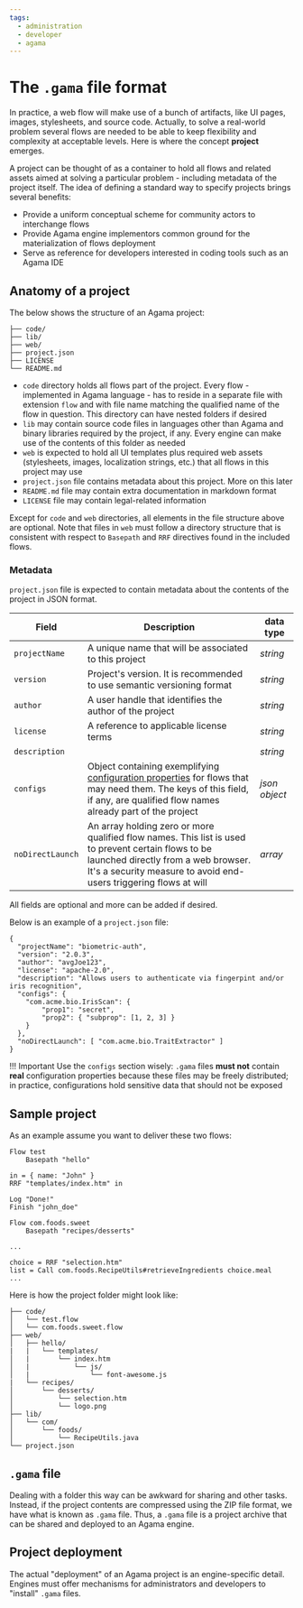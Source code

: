 ```yaml
---
tags:
  - administration
  - developer
  - agama
---
```


# The `.gama` file format

In practice, a web flow will make use of a bunch of artifacts, like UI pages, images, stylesheets, and source code. Actually, to solve a real-world problem several flows are needed to be able to keep flexibility and complexity at acceptable levels. Here is where the concept **project** emerges.

A project can be thought of as a container to hold all flows and related assets aimed at solving a particular problem - including metadata of the project itself. The idea of defining a standard way to specify projects brings several benefits:

- Provide a uniform conceptual scheme for community actors to interchange flows 
- Provide Agama engine implementors common ground for the materialization of flows deployment
- Serve as reference for developers interested in coding tools such as an Agama IDE

## Anatomy of a project

The below shows the structure of an Agama project:

```
├── code/
├── lib/           
├── web/
├── project.json   
├── LICENSE        
└── README.md
```

- `code` directory holds all flows part of the project. Every flow - implemented in Agama language - has to reside in a separate file with extension `flow` and with file name matching the qualified name of the flow in question. This directory can have nested folders if desired  
- `lib` may contain source code files in languages other than Agama and binary libraries required by the project, if any. Every engine can make use of the contents of this folder as needed  
- `web` is expected to hold all UI templates plus required web assets (stylesheets, images, localization strings, etc.) that all flows in this project may use
- `project.json` file contains metadata about this project. More on this later
- `README.md` file may contain extra documentation in markdown format
- `LICENSE` file may contain legal-related information

Except for `code` and `web` directories, all elements in the file structure above are optional. Note that files in `web` must follow a directory structure that is consistent with respect to `Basepath` and `RRF` directives found in the included flows.

### Metadata

`project.json` file is expected to contain metadata about the contents of the project in JSON format. 

|Field|Description|data type|
|-|-|-|
|`projectName`|A unique name that will be associated to this project|_string_|
|`version`|Project's version. It is recommended to use semantic versioning format|_string_|
|`author`|A user handle that identifies the author of the project|_string_|
|`license`|A reference to applicable license terms|_string_|
|`description`||_string_|
|`configs`|Object containing exemplifying [configuration properties](./language-reference.md#header-basics) for flows that may need them. The keys of this field, if any, are qualified flow names already part of the project|_json object_|
|`noDirectLaunch`|An array holding zero or more qualified flow names. This list is used to prevent certain flows to be launched directly from a web browser. It's a security measure to avoid end-users triggering flows at will|_array_|

All fields are optional and more can be added if desired.

Below is an example of a `project.json` file:

```
{
  "projectName": "biometric-auth",
  "version": "2.0.3",
  "author": "avgJoe123",
  "license": "apache-2.0",
  "description": "Allows users to authenticate via fingerpint and/or iris recognition",
  "configs": {
    "com.acme.bio.IrisScan": {
        "prop1": "secret",
        "prop2": { "subprop": [1, 2, 3] }
    }
  },
  "noDirectLaunch": [ "com.acme.bio.TraitExtractor" ]
}
```

!!! Important
    Use the `configs` section wisely: `.gama` files **must not** contain **real** configuration properties because these files may be freely distributed; in practice, configurations hold sensitive data that should not be exposed

## Sample project

As an example assume you want to deliver these two flows:

```
Flow test
    Basepath "hello"

in = { name: "John" }
RRF "templates/index.htm" in

Log "Done!"
Finish "john_doe"
```

```
Flow com.foods.sweet
    Basepath "recipes/desserts"

...

choice = RRF "selection.htm"
list = Call com.foods.RecipeUtils#retrieveIngredients choice.meal
...
```

Here is how the project folder might look like:

```
├── code/
│   └── test.flow
│   └── com.foods.sweet.flow
├── web/
│   ├── hello/
|   |   └── templates/
│   |       └── index.htm
│   |           └── js/
│   |               └── font-awesome.js
|   └── recipes/
│       └── desserts/
│           └── selection.htm
│           └── logo.png
├── lib/
│   └── com/
│       └── foods/
│           └── RecipeUtils.java
└── project.json
```

## `.gama` file

Dealing with a folder this way can be awkward for sharing and other tasks. Instead, if the project contents are compressed using the ZIP file format, we have what is known as `.gama` file. Thus, a `.gama` file is a project archive that can be shared and deployed to an Agama engine.

## Project deployment

The actual "deployment" of an Agama project is an engine-specific detail. Engines must offer mechanisms for administrators and developers to "install" `.gama` files.
